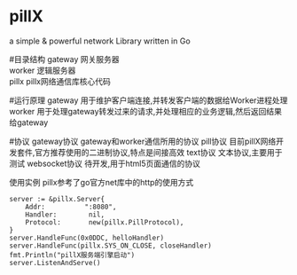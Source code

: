 # pillX
a simple &amp; powerful network Library written in Go

#目录结构
  gateway 网关服务器<br />
  worker 逻辑服务器<br />
  pillx   pillx网络通信库核心代码<br />
  
#运行原理
  gateway 用于维护客户端连接,并转发客户端的数据给Worker进程处理
  worker 用于处理gateway转发过来的请求,并处理相应的业务逻辑,然后返回结果给gateway
  
#协议
  gateway协议 gateway和worker通信所用的协议
  pill协议 目前pillX网络开发套件,官方推荐使用的二进制协议,特点是间接高效
  text协议 文本协议,主要用于测试
  websocket协议 待开发,用于html5页面通信的协议
  
使用实例
  pillx参考了go官方net库中的http的使用方式
  
	server := &pillx.Server{
		Addr:          ":8080",
		Handler:        nil,
		Protocol:		new(pillx.PillProtocol),
	}
	server.HandleFunc(0x0DDC, helloHandler)
	server.HandleFunc(pillx.SYS_ON_CLOSE, closeHandler)
	fmt.Println("pillX服务端引擎启动")
	server.ListenAndServe()
